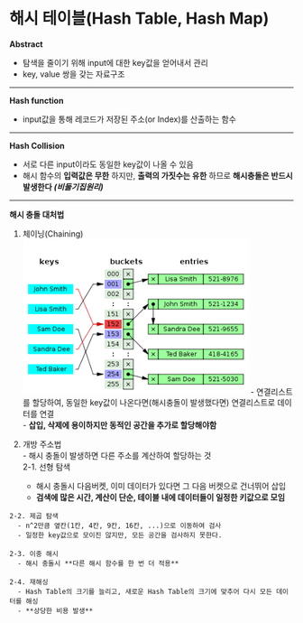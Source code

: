 # 해시 테이블(Hash Table, Hash Map)
**Abstract**
  - 탐색을 줄이기 위해 input에 대한 key값을 얻어내서 관리
  - key, value 쌍을 갖는 자료구조

---
**Hash function**
  - input값을 통해 레코드가 저장된 주소(or Index)를 산출하는 함수

---
**Hash Collision**
  - 서로 다른 input이라도 동일한 key값이 나올 수 있음
  - 해시 함수의 **입력값은 무한** 하지만, **출력의 가짓수는 유한** 하므로 **해시충돌은 반드시 발생한다 _(비둘기집원리)_**

---
**해시 충돌 대처법**
  1. 체이닝(Chaining)  
    <img width="400" src="./images/Chaining.png">
    - 연결리스트를 할당하여, 동일한 key값이 나온다면(해시충돌이 발생했다면) 연결리스트로 데이터를 연결  
    - **삽입, 삭제에 용이하지만 동적인 공간을 추가로 할당해야함**  

  2. 개방 주소법  
    - 해시 충돌이 발생하면 다른 주소를 계산하여 할당하는 것  
    2-1. 선형 탐색  
      - 해시 충돌시 다음버켓, 이미 데이터가 있다면 그 다음 버켓으로 건너뛰어 삽입  
      - **검색에 많은 시간, 계산이 단순, 테이블 내에 데이터들이 일정한 키값으로 모임**  
      
    2-2. 제곱 탐색  
      - n^2만큼 옆칸(1칸, 4칸, 9칸, 16칸, ...)으로 이동하여 검사  
      - 일정한 key값으로 모이진 않지만, 모든 공간을 검사하지 못한다.    
        
    2-3. 이중 해시  
      - 해시 충돌시 **다른 해시 함수를 한 번 더 적용**
      
    2-4. 재해싱
      - Hash Table의 크기를 늘리고, 새로운 Hash Table의 크기에 맞추어 다시 모든 데이터를 해싱
      - **상당한 비용 발생**
      
  
